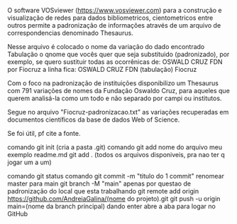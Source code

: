 O software VOSviewer (https://www.vosviewer.com) para a construção e visualização de redes para dados bibliometricos, cientometricos entre outros permite a padronização de informações através de um arquivo de correspondencias denominado Thesaurus.

Nesse arquivo é colocado o nome da variação do dado encontrado Tabulação o qnome que vocês quer que seja substituido (padronizado), por exemplo, se quero sustituir todas as ocorrênicas de: OSWALD CRUZ FDN por Fiocruz a linha fica:
OSWALD CRUZ FDN (tabulação)	Fiocruz

Com o foco na padronização de instituições disponibilizo um Thesaurus com 791 variações de nomes da Fundação Oswaldo Cruz, para aqueles que querem analisá-la como um todo e não separado por campi ou institutos.

Segue no arquivo "Fiocruz-padronizacao.txt" as variações recuperadas em documentos científicos da base de dados Web of Science.

Se foi útil, pf cite a fonte.



comando git init (cria a pasta .git)
comando git add nome do arquivo meu exemplo readme.md
    git add . (todos os arquivos disponiveis, pra nao ter q jogar um a um)
    
comando git status
comando git commit -m "titulo do 1 commit"
renomear master para main
    git branch -M "main"
    apenas por questao de padronização do local que esta trabalhando
git remote add origin https://github.com/AndreiaGalina/(nome do projeto).git
git push -u origin main=(nome da branch principal)
dando enter abre a aba para logar no GitHub
